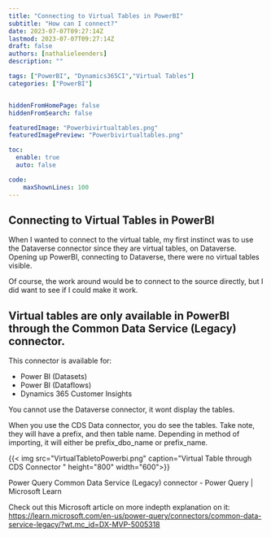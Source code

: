 ```yaml
---
title: "Connecting to Virtual Tables in PowerBI"
subtitle: "How can I connect?"
date: 2023-07-07T09:27:14Z
lastmod: 2023-07-07T09:27:14Z
draft: false
authors: [nathalieleenders]
description: ""

tags: ["PowerBI", "Dynamics365CI","Virtual Tables"]
categories: ["PowerBI"]


hiddenFromHomePage: false
hiddenFromSearch: false

featuredImage: "Powerbivirtualtables.png"
featuredImagePreview: "Powerbivirtualtables.png"

toc:
  enable: true
  auto: false

code:
    maxShownLines: 100
---
```

## Connecting to Virtual Tables in PowerBI

When I wanted to connect to the virtual table, my first instinct was to use the Dataverse connector since they are virtual tables, on Dataverse.
Opening up PowerBI, connecting to Dataverse, there were no virtual tables visible.

Of course, the work around would be to connect to the source directly, but I did want to see if I could make it work.

## Virtual tables are only available in PowerBI through the Common Data Service (Legacy) connector.

This connector is available for: 
* Power BI (Datasets)
* Power BI (Dataflows)
* Dynamics 365 Customer Insights

You cannot use the Dataverse connector, it wont display the tables.

When you use the CDS Data connector, you do see the tables. Take note, they will have a prefix, and then table name. Depending in method of importing, it will either be prefix_dbo_name or prefix_name.

{{< img src="VirtualTabletoPowerbi.png" caption="Virtual Table through CDS Connector " height="800" width="600">}}

Power Query Common Data Service (Legacy) connector - Power Query | Microsoft Learn

Check out this Microsoft article on more indepth explanation on it: https://learn.microsoft.com/en-us/power-query/connectors/common-data-service-legacy/?wt.mc_id=DX-MVP-5005318
